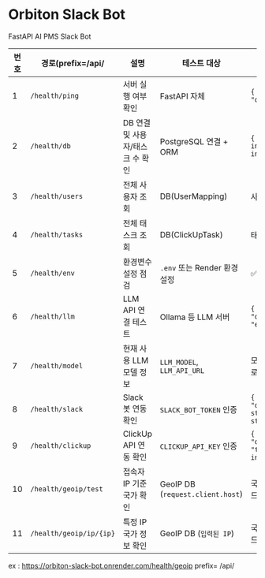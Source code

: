 # Orbiton Slack Bot 
FastAPI AI PMS Slack Bot

| 번호 | 경로(prefix=/api/     | 설명                       | 테스트 대상                          | 예상 응답                                       |
| -- | ----------------------- | --------------------           | --------------------------------    | ----------------------------------------------  |
| 1  | `/health/ping`          | 서버 실행 여부 확인             | FastAPI 자체                        | `{ "status": "ok" }`                             |
| 2  | `/health/db`            | DB 연결 및 사용자/태스크 수 확인 | PostgreSQL 연결 + ORM               | `{ "users": int, "tasks": int }`                 |
| 3  | `/health/users`         | 전체 사용자 조회                | DB(UserMapping)                     | 사용자 리스트                                     |
| 4  | `/health/tasks`         | 전체 태스크 조회                | DB(ClickUpTask)                     | 태스크 리스트                                     |
| 5  | `/health/env`           | 환경변수 설정 점검              | `.env` 또는 Render 환경 설정         | ✅ / ❌                                         |
| 6  | `/health/llm`           | LLM API 연결 테스트             | Ollama 등 LLM 서버                  | `{ "status": "ok" or "error" }`                  |
| 7  | `/health/model`         | 현재 사용 LLM 모델 정보         | `LLM_MODEL`, `LLM_API_URL`          | 모델명, API 경로                                  |
| 8  | `/health/slack`         | Slack 봇 연동 확인              | `SLACK_BOT_TOKEN` 인증              | `{ "status": "ok", "team": str, "user": str }`   |
| 9  | `/health/clickup`       | ClickUp API 연동 확인          | `CLICKUP_API_KEY` 인증               | `{ "status": "ok", "team_count": int }`          |
| 10 | `/health/geoip/test`    | 접속자 IP 기준 국가 확인        | GeoIP DB (`request.client.host`)    | 국가명, ISO코드                                   |
| 11 | `/health/geoip/ip/{ip}` | 특정 IP 국가 정보 확인          | GeoIP DB (`입력된 IP`)              | 국가명, ISO코드                                   |


ex : https://orbiton-slack-bot.onrender.com/health/geoip
prefix= /api/

